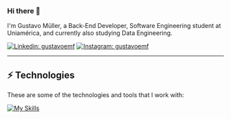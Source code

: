 ### Hi there 👋

I'm Gustavo Müller, a Back-End Developer, Software Engineering student at Uniamérica, and currently also studying Data Engineering.

[![Linkedin: gustavoemf](https://img.shields.io/badge/-Linkedin-blue?style=flat-square&logo=Linkedin&logoColor=white&link=https://www.linkedin.com/in/gustavoemf/)](https://www.linkedin.com/in/gustavoemf/)
[![Instagram: gustavoemf](https://img.shields.io/badge/-Instagram-c13584?style=flat-square&logo=Instagram&logoColor=white&link=https://www.instagram.com/gustavoemf/)](https://www.instagram.com/gustavoemf/)
____

## ⚡ Technologies

These are some of the technologies and tools that I work with:

[![My Skills](https://skillicons.dev/icons?i=c,java,py,spring,postgres,gradle,maven,nginx,docker,linux,kafka&perline=6)](https://skillicons.dev)

